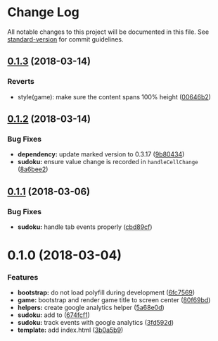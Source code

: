 # Change Log

All notable changes to this project will be documented in this file. See [standard-version](https://github.com/conventional-changelog/standard-version) for commit guidelines.

<a name="0.1.3"></a>
## [0.1.3](https://github.com/remarkablegames/sudoku/compare/v0.1.2...v0.1.3) (2018-03-14)


### Reverts

* style(game): make sure the content spans 100% height ([00646b2](https://github.com/remarkablegames/sudoku/commit/00646b2))



<a name="0.1.2"></a>
## [0.1.2](https://github.com/remarkablegames/sudoku/compare/v0.1.1...v0.1.2) (2018-03-14)


### Bug Fixes

* **dependency:** update marked version to 0.3.17 ([9b80434](https://github.com/remarkablegames/sudoku/commit/9b80434))
* **sudoku:** ensure value change is recorded in `handleCellChange` ([8a6bee2](https://github.com/remarkablegames/sudoku/commit/8a6bee2))



<a name="0.1.1"></a>
## [0.1.1](https://github.com/remarkablegames/sudoku/compare/v0.1.0...v0.1.1) (2018-03-06)


### Bug Fixes

* **sudoku:** handle tab events properly ([cbd89cf](https://github.com/remarkablegames/sudoku/commit/cbd89cf))



<a name="0.1.0"></a>
# 0.1.0 (2018-03-04)


### Features

* **bootstrap:** do not load polyfill during development ([6fc7569](https://github.com/remarkablegames/sudoku/commit/6fc7569))
* **game:** bootstrap and render game title to screen center ([80f69bd](https://github.com/remarkablegames/sudoku/commit/80f69bd))
* **helpers:** create google analytics helper ([5a68e0d](https://github.com/remarkablegames/sudoku/commit/5a68e0d))
* **sudoku:** add <Sudoku> to <Game> ([674fcf1](https://github.com/remarkablegames/sudoku/commit/674fcf1))
* **sudoku:** track events with google analytics ([3fd592d](https://github.com/remarkablegames/sudoku/commit/3fd592d))
* **template:** add index.html ([3b0a5b9](https://github.com/remarkablegames/sudoku/commit/3b0a5b9))
